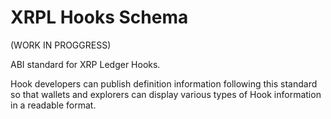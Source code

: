 # XRPL Hooks Schema

(WORK IN PROGGRESS)

ABI standard for XRP Ledger Hooks.

Hook developers can publish definition information following this standard so that wallets and explorers can display various types of Hook information in a readable format.
